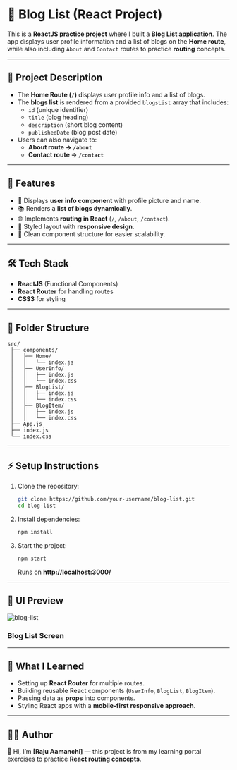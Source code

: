 # 📝 Blog List (React Project)  

This is a **ReactJS practice project** where I built a **Blog List application**. The app displays user profile information and a list of blogs on the **Home route**, while also including `About` and `Contact` routes to practice **routing** concepts.  

***

## 📌 Project Description  

- The **Home Route (`/`)** displays user profile info and a list of blogs.  
- The **blogs list** is rendered from a provided `blogsList` array that includes:  
  - `id` (unique identifier)  
  - `title` (blog heading)  
  - `description` (short blog content)  
  - `publishedDate` (blog post date)  
- Users can also navigate to: 
  - **About route → `/about`**  
  - **Contact route → `/contact`**  

***

## 🚀 Features  

- 🧑 Displays **user info component** with profile picture and name.  
- 📚 Renders a **list of blogs dynamically**.  
- 🌐 Implements **routing in React** (`/`, `/about`, `/contact`).  
- 🎨 Styled layout with **responsive design**.  
- 📝 Clean component structure for easier scalability.  

***

## 🛠️ Tech Stack  

- **ReactJS** (Functional Components)  
- **React Router** for handling routes  
- **CSS3** for styling  

***

## 📂 Folder Structure  

```
src/
 ├── components/
 │   ├── Home/
 │   │   └── index.js
 │   ├── UserInfo/
 │   │   ├── index.js
 │   │   └── index.css
 │   ├── BlogList/
 │   │   ├── index.js
 │   │   └── index.css
 │   ├── BlogItem/
 │   │   ├── index.js
 │   │   └── index.css
 ├── App.js
 ├── index.js
 └── index.css
```

***

## ⚡ Setup Instructions  

1. Clone the repository:  
   ```bash
   git clone https://github.com/your-username/blog-list.git
   cd blog-list
   ```

2. Install dependencies:  
   ```bash
   npm install
   ```

3. Start the project:  
   ```bash
   npm start
   ```
   Runs on **http://localhost:3000/**  

***

## 🎨 UI Preview  
![blog-list](https://github.com/user-attachments/assets/4f1647c6-33da-4695-954a-15db1e4f86e3)

### Blog List Screen  


***

## 🎯 What I Learned  

- Setting up **React Router** for multiple routes.  
- Building reusable React components (`UserInfo`, `BlogList`, `BlogItem`).  
- Passing data as **props** into components.  
- Styling React apps with a **mobile-first responsive approach**.  

***

## 👨‍💻 Author  

👋 Hi, I’m **[Raju Aamanchi]** — this project is from my learning portal exercises to practice **React routing concepts**.  

